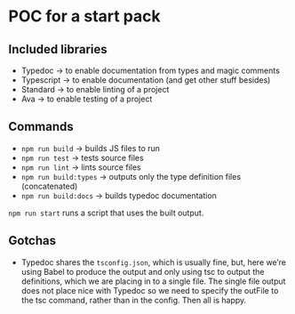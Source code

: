 
# POC for a start pack

## Included libraries

* Typedoc -> to enable documentation from types and magic comments
* Typescript -> to enable documentation (and get other stuff besides)
* Standard -> to enable linting of a project
* Ava -> to enable testing of a project

## Commands

* `npm run build` -> builds JS files to run
* `npm run test` -> tests source files
* `npm run lint` -> lints source files
* `npm run build:types` -> outputs only the type definition files (concatenated)
* `npm run build:docs` -> builds typedoc documentation

`npm run start` runs a script that uses the built output.

## Gotchas

* Typedoc shares the `tsconfig.json`, which is usually fine, but, here we’re using Babel to produce the output and only using tsc to output the definitions, which we are placing in to a single file. The single file output does not place nice with Typedoc so we need to specify the outFile to the tsc command, rather than in the config. Then all is happy.

